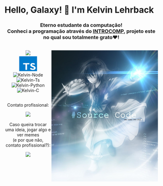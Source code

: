 

# Hello, Galaxy! 👋 I'm Kelvin Lehrback
<h3 align="center"> 
    Eterno estudante da computação!</br> Conheci a programação através do <a href="https://introcomp.ufes.br/">INTROCOMP</a>, projeto este no qual sou totalmente grato❤️!
</h3>
<br>
<!-- Stats and image -->
<div>
  <img align="right" src="./images/art.jpg" width="350"/>

  <div align="center">
    <img height="172" src="https://github-readme-stats-eight-theta.vercel.app/api/top-langs/?username=GodKelvin&layout=compact&langs_count=8&theme=radical"/>
    <br>
    <img alt="Kelvin-Ts" height="50" width="60" src="https://raw.githubusercontent.com/devicons/devicon/master/icons/typescript/typescript-plain.svg">
    <img alt="Kelvin-Node" height="50" width="60" src="https://cdn.jsdelivr.net/gh/devicons/devicon/icons/nodejs/nodejs-plain-wordmark.svg">
    <img alt="Kelvin-Ts" height="50" width="60" src="https://cdn.jsdelivr.net/gh/devicons/devicon/icons/postgresql/postgresql-plain-wordmark.svg" />
    <img alt="Kelvin-Python" height="50" width="60" src="https://cdn.jsdelivr.net/gh/devicons/devicon/icons/python/python-original-wordmark.svg">
    <img alt="Kelvin-C" height="50" width="60" src="https://cdn.jsdelivr.net/gh/devicons/devicon/icons/c/c-original.svg"/>
  </div>
</div>
<br>
<div align="center">
  <p>Contato profissional: </P>
  <a href=https://www.linkedin.com/in/kelvin-lehrback/" target="_blank"><img src="https://img.shields.io/badge/-LinkedIn-%230077B5?style=for-the-badge&logo=linkedin&logoColor=white" target="_blank"></a>

  <br>
  <p>Caso queira trocar uma ideia, jogar algo e ver memes <br>(e por que não, contato profissional?):</p>
  <a href="https://discord.gg/K4aft4eTYq" target="_blank"><img src="https://img.shields.io/badge/Discord-7289DA?style=for-the-badge&logo=discord&logoColor=white" target="_blank"></a> 
</div>
